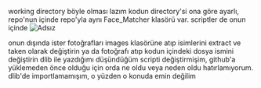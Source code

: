 working directory böyle olması lazım kodun directory'si ona göre ayarlı, repo'nun içinde repo'yla aynı Face_Matcher klasörü var. scriptler de onun içinde
![Adsız](https://github.com/volkannnv/Face_Matcher/assets/127948297/c4abdcb9-c1dd-4462-a5db-429e42f4bb90)

onun dışında ister fotoğrafları images klasörüne atıp isimlerini extract ve taken olarak değiştirin ya da fotoğrafı atıp kodun içindeki dosya ismini değiştirin
dlib ile yazdığımı düşündüğüm scripti değiştirmişim, github'a yüklemeden önce olduğu için orda ne oldu veya neden oldu hatırlamıyorum. dlib'de importlamamışım, o yüzden o konuda emin değilim 
